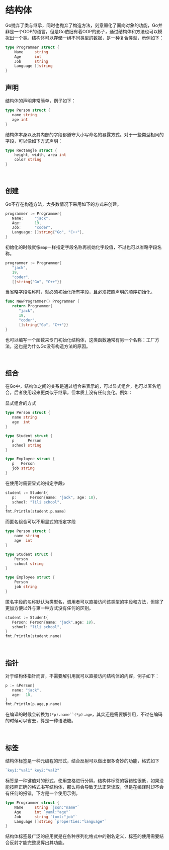 # 结构体

Go抛弃了类与继承，同时也抛弃了构造方法，刻意弱化了面向对象的功能，Go并非是一个OOP的语言，但是Go依旧有着OOP的影子，通过结构体和方法也可以模拟出一个类。结构体可以存储一组不同类型的数据，是一种复合类型，示例如下：

```go
type Programmer struct {
	Name     string
	Age      int
	Job      string
	Language []string
}
```



## 声明

结构体的声明非常简单，例子如下：

```go
type Person struct {
   name string
   age int
}
```

结构体本身以及其内部的字段都遵守大小写命名的暴露方式。对于一些类型相同的字段，可以像如下方式声明：

```go
type Rectangle struct {
	height, width, area int
	color string
}
```

<br>

## 创建

Go不存在构造方法，大多数情况下采用如下的方式来创建。

```go
programmer := Programmer{
   Name:     "jack",
   Age:      19,
   Job:      "coder",
   Language: []string{"Go", "C++"},
}
```

初始化的时候就像`map`一样指定字段名称再初始化字段值，不过也可以省略字段名称。

```go
programmer := Programmer{
   "jack",
   19,
   "coder",
   []string{"Go", "C++"}}
```

当省略字段名称时，就必须初始化所有字段，且必须按照声明的顺序初始化。

```go
func NewProgrammer() Programmer {
   return Programmer{
      "jack",
      19,
      "coder",
      []string{"Go", "C++"}}
}
```

也可以编写一个函数来专门初始化结构体，这类函数通常有另一个名称：工厂方法，这也是为什么Go没有构造方法的原因。

<br>

## 组合

在Go中，结构体之间的关系是通过组合来表示的，可以显式组合，也可以匿名组合，后者使用起来更类似于继承，但本质上没有任何变化。例如：

显式组合的方式

```go
type Person struct {
   name string
   age  int
}

type Student struct {
   p      Person
   school string
}

type Employee struct {
   p   Person
   job string
}
```

在使用时需要显式的指定字段`p`

```go
student := Student{
   p:      Person{name: "jack", age: 18},
   school: "lili school",
}
fmt.Println(student.p.name)
```

而匿名组合可以不用显式的指定字段

```go
type Person struct {
	name string
	age  int
}

type Student struct {
	Person
	school string
}

type Employee struct {
	Person
	job string
}
```

匿名字段的名称默认为类型名，调用者可以直接访问该类型的字段和方法，但除了更加方便以外与第一种方式没有任何的区别。

```go
student := Student{
   Person: Person{name: "jack",age: 18},
   school: "lili school",
}
fmt.Println(student.name)
```

<br>

## 指针

对于结构体指针而言，不需要解引用就可以直接访问结构体的内容，例子如下：

```go
p := &Person{
   name: "jack",
   age:  18,
}
fmt.Println(p.age,p.name)
```

在编译的时候会转换为`(*p).name``(*p).age`，其实还是需要解引用，不过在编码的时候可以省去，算是一种语法糖。

<br>

## 标签

结构体标签是一种元编程的形式，结合反射可以做出很多奇妙的功能，格式如下

```go
`key1:"val1" key2:"val2"`
```

标签是一种键值对的形式，使用空格进行分隔。结构体标签的容错性很低，如果没能按照正确的格式书写结构体，那么将会导致无法正常读取，但是在编译时却不会有任何的报错，下方是一个使用示例。

```go
type Programmer struct {
    Name     string `json:"name"`
    Age      int `yaml:"age"`
    Job      string `toml:"job"`
    Language []string `properties:"language"`
}
```

结构体标签最广泛的应用就是在各种序列化格式中的别名定义，标签的使用需要结合反射才能完整发挥出其功能。

